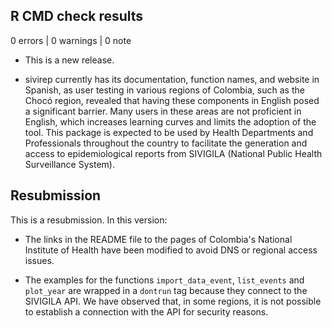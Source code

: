 ## R CMD check results

0 errors | 0 warnings | 0 note

* This is a new release.

* sivirep currently has its documentation, function names, and website in 
  Spanish, as user testing in various regions of Colombia, such as the Chocó 
  region, revealed that having these components in English posed a 
  significant barrier. Many users in these areas are not proficient in English, 
  which increases learning curves and limits the adoption of the tool. This 
  package is expected to be used by Health Departments and Professionals 
  throughout the country to facilitate the generation and access to 
  epidemiological reports from SIVIGILA (National Public Health Surveillance 
  System).

## Resubmission

This is a resubmission. In this version:

* The links in the README file to the pages of Colombia's National Institute of
  Health have been modified to avoid DNS or regional access issues.

* The examples for the functions `import_data_event`, `list_events` and
  `plot_year` are wrapped in a `dontrun` tag because they connect to the
  SIVIGILA API. We have observed that, in some regions, it is not possible to
  establish a connection with the API for security reasons.
